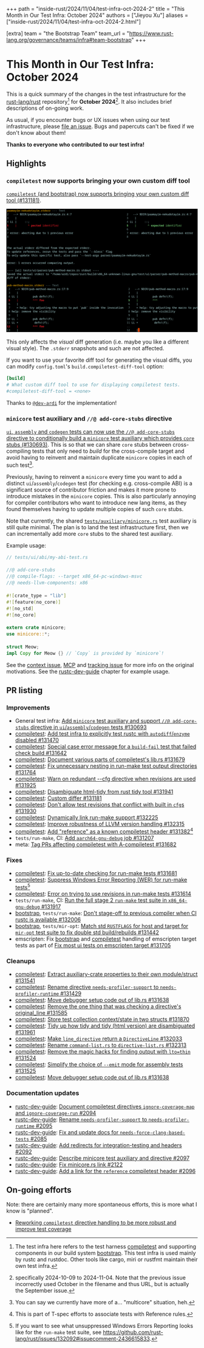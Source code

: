 +++
path = "inside-rust/2024/11/04/test-infra-oct-2024-2"
title = "This Month in Our Test Infra: October 2024"
authors = ["Jieyou Xu"]
aliases = ["inside-rust/2024/11/04/test-infra-oct-2024-2.html"]

[extra]
team = "the Bootstrap Team"
team_url = "https://www.rust-lang.org/governance/teams/infra#team-bootstrap"
+++

# This Month in Our Test Infra: October 2024

<!-- time period: 2024-10-09 through 2024-11-04 -->

This is a quick summary of the changes in the test infrastructure for the [rust-lang/rust][r-l/r]
repository[^scope] for **October 2024**[^spec-date]. It also includes brief descriptions of on-going
work.

[^scope]: The test infra here refers to the test harness [compiletest] and supporting components in
our build system [bootstrap]. This test infra is used mainly by rustc and rustdoc. Other tools like
cargo, miri or rustfmt maintain their own test infra.
[^spec-date]: specifically 2024-10-09 to 2024-11-04. Note that the previous issue incorrectly used
    October in the filename and thus URL, but is actually the September issue.

As usual, if you encounter bugs or UX issues when using our test infrastructure, please [file an
issue][new-issue]. Bugs and papercuts can't be fixed if we don't know about them!

**Thanks to everyone who contributed to our test infra!**

## Highlights

### `compiletest` now supports bringing your own custom diff tool

[`compiletest` (and bootstrap) now supports bringing your own custom diff tool
(#131181)][custom-diff-tool].

![A ui test failure showing stderr snapshot diff produced by a custom differ](compiletest-custom-differ.png)

This only affects the *visual* diff generation (i.e. maybe you like a different visual style). The
`.stderr` snapshots and such are not affected.

If you want to use your favorite diff tool for generating the visual diffs, you can modify
`config.toml`'s `build.compiletest-diff-tool` option:

```toml
[build]
# What custom diff tool to use for displaying compiletest tests.
#compiletest-diff-tool = <none>
```

Thanks to [`@dev-ardi`] for the implementation!

[`@dev-ardi`]: https://github.com/dev-ardi
[custom-diff-tool]: https://github.com/rust-lang/rust/pull/131181

### `minicore` test auxiliary and `//@ add-core-stubs` directive 

[`ui`, `assembly` and `codegen` tests can now use the `//@ add-core-stubs` directive to
conditionally build a `minicore` test auxiliary which provides `core` stubs
(#130693)](https://github.com/rust-lang/rust/pull/130693). This is so that we can share `core` stubs
between cross-compiling tests that only need to *build* for the cross-compile target and avoid
having to reinvent and maintain duplicate `minicore` copies in each of such test[^multicore].

[^multicore]: You can say we currently have more of a... "multicore" situation, heh.

Previously, having to reinvent a `minicore` every time you want to add a distinct
`ui`/`assembly`/`codegen` test (for checking e.g. cross-compile ABI) is a significant source of
contributor friction and makes it more prone to introduce mistakes in the `minicore` copies. This is
also particularly annoying for compiler contributors who want to introduce new lang items, as they
found themselves having to update multiple copies of such `core` stubs.

Note that currently, the shared [`tests/auxiliary/minicore.rs`][minicore] test auxiliary is still
quite minimal. The plan is to land the test infrastructure first, then we can incrementally add more
`core` stubs to the shared test auxiliary.

Example usage:

```rs
// tests/ui/abi/my-abi-test.rs

//@ add-core-stubs
//@ compile-flags: --target x86_64-pc-windows-msvc
//@ needs-llvm-components: x86

#![crate_type = "lib"]
#![feature(no_core)]
#![no_std]
#![no_core]

extern crate minicore;
use minicore::*;

struct Meow;
impl Copy for Meow {} // `Copy` is provided by `minicore`!
```

See the [context issue][minicore-ctxt], [MCP][minicore-mcp] and [tracking issue][minicore-tracking]
for more info on the original motivations. See the [rustc-dev-guide][minicore-dev-guide] chapter for
example usage.

[minicore]: https://github.com/rust-lang/rust/blob/master/tests/auxiliary/minicore.rs
[minicore-ctxt]: https://github.com/rust-lang/rust/issues/130375
[minicore-tracking]: https://github.com/rust-lang/rust/issues/131485
[minicore-mcp]: https://github.com/rust-lang/compiler-team/issues/786
[minicore-dev-guide]: https://rustc-dev-guide.rust-lang.org/tests/minicore.html

## PR listing

### Improvements

- General test infra: [Add `minicore` test auxiliary and support `//@ add-core-stubs` directive in `ui`/`assembly`/`codegen` tests #130693](https://github.com/rust-lang/rust/pull/130693)
- [compiletest]: [Add test infra to explicitly test rustc with `autodiff`/`enzyme` disabled #131470](https://github.com/rust-lang/rust/pull/131470)
- [compiletest]: [Special case error message for a `build-fail` test that failed check build #131642](https://github.com/rust-lang/rust/pull/131642)
- [compiletest]: [Document various parts of compiletest's lib.rs #131679](https://github.com/rust-lang/rust/pull/131679)
- [compiletest]: [Fix unnecessary nesting in run-make test output directories #131764](https://github.com/rust-lang/rust/pull/131764)
- [compiletest]: [Warn on redundant --cfg directive when revisions are used #131925](https://github.com/rust-lang/rust/pull/131925)
- [compiletest]: [Disambiguate html-tidy from rust tidy tool #131941](https://github.com/rust-lang/rust/pull/131941)
- [compiletest]: [Custom differ #131181](https://github.com/rust-lang/rust/pull/131181)
- [compiletest]: [Don't allow test revisions that conflict with built in `cfg`s #131930](https://github.com/rust-lang/rust/pull/131930)
- [compiletest]: [Dynamically link run-make support #132225](https://github.com/rust-lang/rust/pull/132225)
- [compiletest]: [Improve robustness of LLVM version handling #132315](https://github.com/rust-lang/rust/pull/132315)
- [compiletest]: [Add "reference" as a known compiletest header #131382](https://github.com/rust-lang/rust/pull/131382)[^spec]
- `tests/run-make`, CI: [Add `aarch64-gnu-debug` job #131207](https://github.com/rust-lang/rust/pull/131207)
- meta: [Tag PRs affecting compiletest with A-compiletest #131682](https://github.com/rust-lang/rust/pull/131682)

[^spec]: This is part of T-spec efforts to associate tests with Reference rules.

### Fixes

- [compiletest]: [Fix up-to-date checking for run-make tests #131681](https://github.com/rust-lang/rust/pull/131681)
- [compiletest]: [Suppress Windows Error Reporting (WER) for run-make tests](https://github.com/rust-lang/rust/pull/132093)[^wer-fun]
- [compiletest]: [Error on trying to use revisions in run-make tests #131614](https://github.com/rust-lang/rust/pull/131614)
- `tests/run-make`, CI: [Run the full stage 2 `run-make` test suite in `x86_64-gnu-debug` #131917](https://github.com/rust-lang/rust/pull/131917)
- [bootstrap], `tests/run-make`: [Don't stage-off to previous compiler when CI rustc is available #132006](https://github.com/rust-lang/rust/pull/132006)
- [bootstrap], `tests/mir-opt`: [Match std `RUSTFLAGS` for host and target for `mir-opt` test suite to fix double std build/rebuilds #131442](https://github.com/rust-lang/rust/pull/131442) 
- emscripten: Fix [bootstrap] and [compiletest] handling of emscripten target tests as part of [Fix most ui tests on emscripten target #131705](https://github.com/rust-lang/rust/pull/131705)

[^wer-fun]: If you want to see what unsuppressed Windows Errors Reporting looks like for the `run-make` test suite, see <https://github.com/rust-lang/rust/issues/132092#issuecomment-2436615833>.

### Cleanups

- [compiletest]: [Extract auxiliary-crate properties to their own module/struct #131541](https://github.com/rust-lang/rust/pull/131541)
- [compiletest]: [Rename directive `needs-profiler-support` to `needs-profiler-runtime` #131429](https://github.com/rust-lang/rust/pull/131429)
- [compiletest]: [Move debugger setup code out of lib.rs #131638](https://github.com/rust-lang/rust/pull/131638)
- [compiletest]: [Remove the one thing that was checking a directive's original_line #131585](https://github.com/rust-lang/rust/pull/131585)
- [compiletest]: [Store test collection context/state in two structs #131870](https://github.com/rust-lang/rust/pull/131870)
- [compiletest]: [Tidy up how tidy and tidy (html version) are disambiguated #131961](https://github.com/rust-lang/rust/pull/131961)
- [compiletest]: [Make `line_directive` return a `DirectiveLine` #132033](https://github.com/rust-lang/rust/pull/132033)
- [compiletest]: [Rename `command-list.rs` to `directive-list.rs` #132313](https://github.com/rust-lang/rust/pull/132313)
- [compiletest]: [Remove the magic hacks for finding output with `lto=thin` #131524](https://github.com/rust-lang/rust/pull/131524)
- [compiletest]: [Simplify the choice of `--emit` mode for assembly tests #131525](https://github.com/rust-lang/rust/pull/131525)
- [compiletest]: [Move debugger setup code out of lib.rs #131638](https://github.com/rust-lang/rust/pull/131638)

### Documentation updates

- [rustc-dev-guide]: [Document compiletest directives `ignore-coverage-map` and `ignore-coverage-run` #2094](https://github.com/rust-lang/rustc-dev-guide/pull/2094)
- [rustc-dev-guide]: [Rename `needs-profiler-support` to `needs-profiler-runtime` #2095](https://github.com/rust-lang/rustc-dev-guide/pull/2095)
- [rustc-dev-guide]: [Fix and update docs for `needs-force-clang-based-tests` #2085](https://github.com/rust-lang/rustc-dev-guide/pull/2085)
- [rustc-dev-guide]: [Add redirects for integration-testing and headers #2092](https://github.com/rust-lang/rustc-dev-guide/pull/2092)
- [rustc-dev-guide]: [Describe minicore test auxiliary and directive #2097](https://github.com/rust-lang/rustc-dev-guide/pull/2097)
- [rustc-dev-guide]: [Fix minicore.rs link #2122](https://github.com/rust-lang/rustc-dev-guide/pull/2122)
- [rustc-dev-guide]: [Add a link for the `reference` compiletest header #2096](https://github.com/rust-lang/rustc-dev-guide/pull/2096)

## On-going efforts

Note: there are certainly many more spontaneous efforts, this is more what I know is "planned".

- [Reworking `compiletest` directive handling to be more robust and improve test coverage](https://rust-lang.zulipchat.com/#narrow/channel/326414-t-infra.2Fbootstrap/topic/.28Rubberducking.29.20compiletest.20test.20discovery.20.2F.20directives)


[r-l/r]: https://github.com/rust-lang/rust
[rustc-dev-guide]: https://github.com/rust-lang/rustc-dev-guide
[compiletest]: https://github.com/rust-lang/rust/tree/master/src/tools/compiletest
[bootstrap]: https://github.com/rust-lang/rust/tree/master/src/bootstrap
[new-issue]: https://github.com/rust-lang/rust/issues/new
